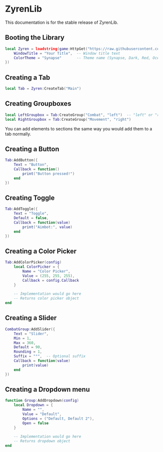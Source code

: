 # ZyrenLib
This documentation is for the stable release of ZyrenLib.

## Booting the Library
```lua
local Zyren = loadstring(game:HttpGet("https://raw.githubusercontent.com/SpxzyFire/ZyrenLib/refs/heads/main/Source.lua"))({
    WindowTitle = "Your Title",  -- Window title text
    ColorTheme = "Synapse"       -- Theme name (Synapse, Dark, Red, Ocean, Midnight, GrapeTheme)
})
```
## Creating a Tab
```lua
local Tab = Zyren:CreateTab("Main")

```
## Creating Groupboxes
```lua
local LeftGroupbox = Tab:CreateGroup("Combat", "left")  -- "left" or "right" column
local RightGroupbox = Tab:CreateGroup("Movement", "right")
```
You can add elements to sections the same way you would add them to a tab normally.

## Creating a Button
```lua
Tab:AddButton({
    Text = "Button",
    Callback = function()
        print("Button pressed!")
    end
})
```


## Creating Toggle
```lua
Tab:AddToggle({
    Text = "Toggle",
    Default = false,
    Callback = function(value)
        print("Aimbot:", value)
    end
})
```

## Creating a Color Picker
```lua
Tab:AddColorPicker(config)
    local ColorPicker = {
        Name = "Color Picker",
        Value = (255, 255, 255),
        Callback = config.Callback
    }
    
    -- Implementation would go here
    -- Returns color picker object
end
```

## Creating a Slider
```lua
CombatGroup:AddSlider({
    Text = "Slider",
    Min = 1,
    Max = 360,
    Default = 90,
    Rounding = 1,
    Suffix = "°",  -- Optional suffix
    Callback = function(value)
        print(value)
    end
})
```

## Creating a Dropdown menu
```lua
function Group:AddDropdown(config)
    local Dropdown = {
        Name = "",
        Value = "Default",
        Options = ("Default, Default 2"),
        Open = false
    }
    
    -- Implementation would go here
    -- Returns dropdown object
end
```
